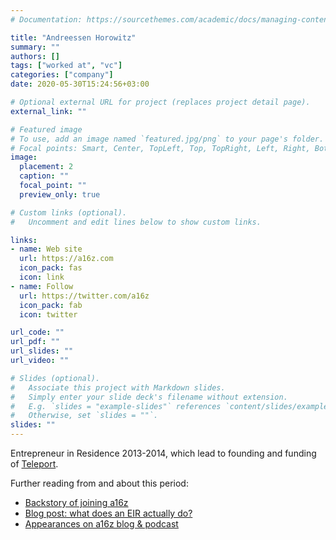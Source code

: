 ```yaml
---
# Documentation: https://sourcethemes.com/academic/docs/managing-content/

title: "Andreessen Horowitz"
summary: ""
authors: []
tags: ["worked at", "vc"]
categories: ["company"]
date: 2020-05-30T15:24:56+03:00

# Optional external URL for project (replaces project detail page).
external_link: ""

# Featured image
# To use, add an image named `featured.jpg/png` to your page's folder.
# Focal points: Smart, Center, TopLeft, Top, TopRight, Left, Right, BottomLeft, Bottom, BottomRight.
image: 
  placement: 2
  caption: ""
  focal_point: ""
  preview_only: true

# Custom links (optional).
#   Uncomment and edit lines below to show custom links.

links:
- name: Web site
  url: https://a16z.com
  icon_pack: fas
  icon: link
- name: Follow
  url: https://twitter.com/a16z
  icon_pack: fab
  icon: twitter

url_code: ""
url_pdf: ""
url_slides: ""
url_video: ""

# Slides (optional).
#   Associate this project with Markdown slides.
#   Simply enter your slide deck's filename without extension.
#   E.g. `slides = "example-slides"` references `content/slides/example-slides.md`.
#   Otherwise, set `slides = ""`.
slides: ""
---
```


Entrepreneur in Residence 2013-2014, which lead to founding and funding of [Teleport](/projects/teleport).

Further reading from and about this period:
* [Backstory of joining a16z](https://sten.tamkivi.com/2013/08/sten-a16z/)
* [Blog post: what does an EIR actually do?](https://sten.tamkivi.com/2013/12/so-what-does-an-eir-actually-do/)
* [Appearances on a16z blog & podcast](https://a16z.com/author/sten-tamkivi/)